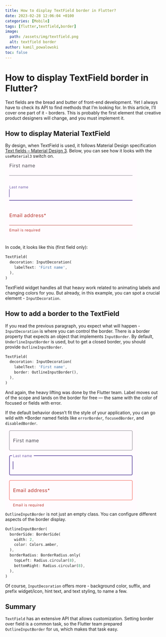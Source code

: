 ```yaml
---
title: How to display TextField border in Flutter?
date: 2023-02-28 12:06:04 +0100
categories: [Mobile]
tags: [flutter,textfield,border]
image:
  path: /assets/img/textfield.png
  alt: textfield border
author: kamil_powalowski
toc: false
---
```


# How to display TextField border in Flutter?

Text fields are the bread and butter of front-end development. Yet I always have to check its API to find methods that I’m looking for. In this article, I’ll cover one part of it - borders. This is probably the first element that creative product designers will change, and you must implement it.

## How to display Material TextField
By design, when TextField is used, it follows Material Design specification [Text fields – Material Design 3](https://m3.material.io/components/text-fields/overview). Below, you can see how it looks with the `useMaterial3` switch on.
![useMaterial3](/assets/img/textfield_2.png)

In code, it looks like this (first field only):
```dart
TextField(
  decoration: InputDecoration(
    labelText: 'First name',
  ),
)
```
TextField widget handles all that heavy work related to animating labels and changing colors for you. But already, in this example, you can spot a crucial element - `InputDecoration`.

## How to add a border to the TextField
If you read the previous paragraph, you expect what will happen - `InputDecoration` is where you can control the border. There is a border property that expects an object that implements `InputBorder`. By default, `UnderlineInputBorder` is used, but to get a closed border, you should provide `OutlineInputBorder`.
```dart
TextField(
  decoration: InputDecoration(
    labelText: 'First name',
    border: OutlineInputBorder(),
  ),
)
```
And again, the heavy lifting was done by the Flutter team. Label moves out of the scope and lands on the border for free — the same with the color of focused or fields with error.

If the default behavior doesn’t fit the style of your application, you can go wild with *Border named fields like `errorBorder`, `focusedBorder`, and `disabledBorder`. 
![Borders](/assets/img/textfield_3.png)
`OutlineInputBorder` is not just an empty class. You can configure different aspects of the border display.
```dart
OutlineInputBorder(
  borderSide: BorderSide(
    width: 2,
    color: Colors.amber,
  ),
  borderRadius: BorderRadius.only(
    topLeft: Radius.circular(8),
    bottomRight: Radius.circular(8),
  ),
)
```
Of course, `InputDecoration` offers more - background color, suffix, and prefix widget/icon, hint text, and text styling, to name a few.

## Summary

`TextField` has an extensive API that allows customization. Setting border over field is a common task, so the Flutter team prepared `OutlineInputBorder` for us, which makes that task easy.